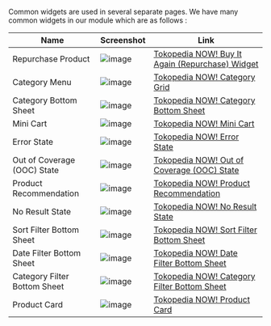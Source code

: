 Common widgets are used in several separate pages. We have many common widgets in our module which are as follows :

<!--left header table-->
| **Name** | **Screenshot**                                                       | **Link** |
| --- |----------------------------------------------------------------------| --- |
| Repurchase Product | ![image](https://docs-android.tokopedia.net/images/docs/tokopedianow/tokopedia_now_repurchase_widget.png)<br/>            | [Tokopedia NOW! Buy It Again (Repurchase) Widget](/wiki/spaces/PA/pages/1732379776/Tokopedia+Now+Repurchase+Widget) |
| Category Menu | ![image](https://docs-android.tokopedia.net/images/docs/tokopedianow/tokopedia_now_category_menu.png)<br/>                |  [Tokopedia NOW! Category Grid](/wiki/spaces/PA/pages/1844544240/Tokopedia+Now+Category+Menu) |
| Category Bottom Sheet | ![image](https://docs-android.tokopedia.net/images/docs/tokopedianow/tokopedia_now_category_bottom_sheet.png)<br/>        | [Tokopedia NOW! Category Bottom Sheet](/wiki/spaces/PA/pages/1533447808/Tokopedia+Now+Category+Bottom+Sheet) |
| Mini Cart | ![image](https://docs-android.tokopedia.net/images/docs/tokopedianow/tokopedia_now_minicart.png)<br/>                     | [Tokopedia NOW! Mini Cart](/wiki/spaces/PA/pages/1843758861/Tokopedia+Now+Mini+Cart) |
| Error State | ![image](https://docs-android.tokopedia.net/images/docs/tokopedianow/tokopedia_now_error_state.png)<br/>                  | [Tokopedia NOW! Error State](/wiki/spaces/PA/pages/1845724290/Tokopedia+Now+Error+State) |
| Out of Coverage (OOC) State  | ![image](https://docs-android.tokopedia.net/images/docs/tokopedianow/tokopedia_now_ooc.png)<br/>                          | [Tokopedia NOW! Out of Coverage (OOC) State](/wiki/spaces/PA/pages/1845790121/Tokopedia+Now+Out+of+Coverage+%28OOC%29+State) |
| Product Recommendation | ![image](https://docs-android.tokopedia.net/images/docs/tokopedianow/tokopedia_now_product_recommendation.png)<br/>       | [Tokopedia NOW! Product Recommendation](/wiki/spaces/PA/pages/1845954714/Tokopedia+Now+Product+Recommendation) |
| No Result State | ![image](https://docs-android.tokopedia.net/images/docs/tokopedianow/tokopedia_now_no_result_state.png)<br/>              | [Tokopedia NOW! No Result State](/wiki/spaces/PA/pages/1845692948/Tokopedia+Now+No+Result+State) |
| Sort Filter Bottom Sheet | ![image](https://docs-android.tokopedia.net/images/docs/tokopedianow/tokopedia_now_sort_filter_bottom_sheet.png)<br/>     | [Tokopedia NOW! Sort Filter Bottom Sheet](/wiki/spaces/PA/pages/1847197730/Tokopedia+Now+Sort+Filter+Bottom+Sheet) |
| Date Filter Bottom Sheet | ![image](https://docs-android.tokopedia.net/images/docs/tokopedianow/tokopedia_now_date_filter_bottom_sheet.png)<br/>     | [Tokopedia NOW! Date Filter Bottom Sheet](/wiki/spaces/PA/pages/1847001205/Tokopedia+Now+Date+Filter+Bottom+Sheet) |
| Category Filter Bottom Sheet | ![image](https://docs-android.tokopedia.net/images/docs/tokopedianow/tokopedia_now_category_filter_bottom_sheet.png)<br/> | [Tokopedia NOW! Category Filter Bottom Sheet](/wiki/spaces/PA/pages/1846804596/Tokopedia+Now+Category+Filter+Bottom+Sheet) |
| Product Card | ![image](https://docs-android.tokopedia.net/images/docs/tokopedianow/tokopedia_now_product_card_normal_state.png)<br/>    | [Tokopedia NOW! Product Card](/wiki/spaces/PA/pages/2128609830/Tokopedia+Now+Product+Card) |

